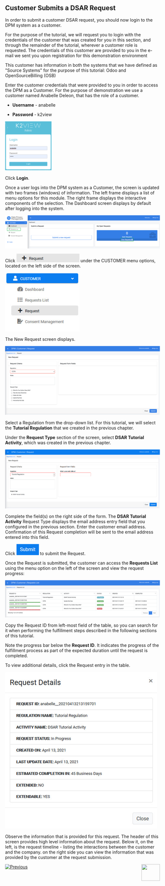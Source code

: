 ## Customer Submits a DSAR Request

In order to submit a customer DSAR request, you should now login to the DPM system as a customer. 

For the purpose of the tutorial, we will request you to login with the credentials of the customer that was created for you in this section, and through the remainder of the tutorial, wherever a customer role is requested. The credentials of this customer are provided to you in the e-mail we sent you upon registration for this demonstration environment

This customer has information in both the systems that we have defined as "Source Systems" for the purpose of this tutorial: Odoo and OpenSourceBilling (OSB)

Enter the customer credentials that were provided to you in order to access the DPM as a Customer. 
For the purpose of demonstration we use a customer named Anabelle Deleon, that has the role of a customer.

- **Username** - anabelle

- **Password** - k2view

<img src="../images/anabelle_login.png" width="30%" height="30%">
                               

Click **Login**.

Once a user logs into the DPM system as a Customer, the screen is updated with two frames (windows) of information. The left frame displays a list of menu options for this module. The right frame displays the interactive components of the selection. The Dashboard screen displays by default after logging into the system.

![image](../images/Customer_Dashboard_View_Requests.png)    

Click ![image](../images/Customer_Request.png) under the CUSTOMER menu options, located on the left side of the screen. 
 
![image](../images/Customer_Request_LeftPanel.png)

The New Request screen displays.

![image](../images/Customer_Request_Landing.png)

Select a Regulation from the drop-down list. For this tutorial, we will select the **Tutorial Regulation** that we created in the previous chapter.

Under the **Request Type** section of the screen, select **DSAR Tutorial Activity**, which was created in the previous chapter. 

![image](../images/02_01_DSAR_Fulfillment_Submit_Request.png)  

Complete the field(s) on the right side of the form. The **DSAR Tutorial Activity** Request Type displays the email address entry field that you configured in the previous section. Enter the customer email address. Confirmation of this Request completion will be sent to the email address entered into this field.    

Click ![image](../images/ICON_Submit.png) to submit the Request.

Once the Request is submitted, the customer can access the **Requests List** using the menu option on the left of the screen and view the request progress:

![image](../images/02_01_DSAR_Fulfillment_Submitted_Request_Customer.png) 

Copy the Request ID from left-most field of the table, so you can search for it when performing the fulfillment steps described in the following sections of this tutorial. 

Note the progress bar below the **Request ID**. It indicates the progress of the fulfillment process as part of the expected duration until the request is completed.  

To view additional details, click the Request entry in the table. 

![image](../images/02_01_DSAR_Fulfillment_Request_Details.png) 

Observe the information that is provided for this request. The header of this screen provides high level information about the request. Below it, on the left, is the request timeline - listing the interactions between the customer and the company. on the right side you can view the information that was provided by the customer at the request submission.   


[![Previous](/articles/images/Previous.png)]( 02_00_DSAR_Fulfillment_intro.md)[<img align="right" width="60" height="54" src="/articles/images/Next.png">]( 02_02_DSAR_Fulfillment_Case_Owner_View.md)
